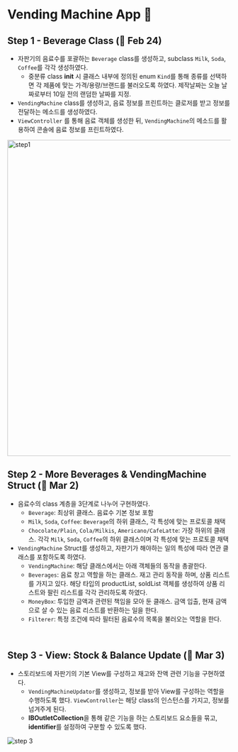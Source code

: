 # Vending Machine App 🥫

## Step 1 - Beverage Class (🎉 Feb 24)

- 자판기의 음료수를 포괄하는 `Beverage` class를 생성하고, subclass `Milk`, `Soda`, `Coffee`를 각각 생성하였다.
  - 중분류 class **init** 시 클래스 내부에 정의된 enum `Kind`를 통해 종류를 선택하면 각 제품에 맞는 가격/용량/브랜드를 불러오도록 하였다. 제작날짜는 오늘 날짜로부터 10일 전의 랜덤한 날짜를 지정.
- `VendingMachine` class를 생성하고, 음료 정보를 프린트하는 클로저를 받고 정보를 전달하는 메소드를 생성하였다.
- `ViewController` 를 통해 음료 객체를 생성한 뒤, `VendingMachine`의 메소드를 활용하여 콘솔에 음료 정보를 프린트하였다.

<img width="713" alt="step1" src="https://user-images.githubusercontent.com/72188416/108961437-b229a380-76ba-11eb-865d-b5032b81bc17.png">

<br>

## Step 2 - More Beverages & VendingMachine Struct (🎉 Mar 2)

- 음료수의 class 계층을 3단계로 나누어 구현하였다.
  - `Beverage`: 최상위 클래스. 음료수 기본 정보 포함
  - `Milk`, `Soda`, `Coffee`: `Beverage`의 하위 클래스, 각 특성에 맞는 프로토콜 채택
  - `Chocolate/Plain`,  `Cola/Milkis`, `Americano/CafeLatte`: 가장 하위의 클래스. 각각 `Milk`, `Soda`, `Coffee`의 하위 클래스이며 각 특성에 맞는 프로토콜 채택
- `VendingMachine` Struct를 생성하고, 자판기가 해야하는 일의 특성에 따라 연관 클래스를 포함하도록 하였다. 
  - `VendingMachine`: 해당 클래스에서는 아래 객체들의 동작을 총괄한다.
  - `Beverages`: 음료 창고 역할을 하는 클래스. 재고 관리 동작을 하며, 상품 리스트를 가지고 있다. 해당 타입의 productList, soldList 객체를 생성하여 상품 리스트와 팔린 리스트를 각각 관리하도록 하였다.
  - `MoneyBox`: 투입한 금액과 관련된 책임을 모아 둔 클래스. 금액 입출, 현재 금액으로 살 수 있는 음료 리스트를 반환하는 일을 한다.
  - `Filterer`: 특정 조건에 따라 필터된 음료수의 목록을 불러오는 역할을 한다.

<br>

## Step 3 - View: Stock & Balance Update (🎉 Mar 3)

- 스토리보드에 자판기의 기본 View를 구성하고 재고와 잔액 관련 기능을 구현하였다.
  - `VendingMachineUpdator`를 생성하고, 정보를 받아 View를 구성하는 역할을 수행하도록 했다. `ViewController`는 해당 class의 인스턴스를 가지고, 정보를 넘겨주게 된다.
  - **IBOutletCollection**을 통해 같은 기능을 하는 스토리보드 요소들을 묶고, **identifier**를 설정하여 구분할 수 있도록 했다.

![step 3](https://user-images.githubusercontent.com/72188416/109918719-cabd3d80-7cfa-11eb-88db-ee8562c429a1.gif)
